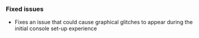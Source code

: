 ### Fixed issues
- Fixes an issue that could cause graphical glitches to appear during the initial console set-up experience
